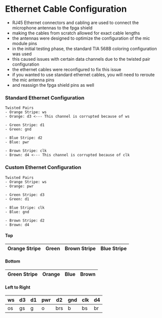 # Ethernet Cable Configuration
- RJ45 Ethernet connectors and cabling are used to connect the microphone antennas to the fpga shield
- making the cables from scratch allowed for exact cable lengths
- the antennas were designed to optimize the configuration of the mic module pins
- in the initial testing phase, the standard TIA 568B coloring configuration was used
- this caused issues with certain data channels due to the twisted pair configuration
- the ethernet cables were reconfigured to fix this issue
- if you wanted to use standard ethernet cables, you will need to reroute the mic antenna pins
- and reassign the fpga shield pins as well

### Standard Ethernet Configuration
~~~
Twisted Pairs
- Orange Stripe: ws
- Orange: d3 <--- This channel is corrupted because of ws

- Green Stripe: d1
- Green: gnd

- Blue Stripe: d2
- Blue: pwr

- Brown Stripe: clk
- Brown: d4 <--- This channel is corrupted because of clk
~~~

### Custom Ethernet Configuration
~~~
Twisted Pairs
- Orange Stripe: ws
- Orange: pwr

- Green Stripe: d3
- Green: d1

- Blue Stripe: clk
- Blue: gnd

- Brown Stripe: d2
- Brown: d4
~~~

#### Top

| Orange Stripe | Green | Brown Stripe | Blue Stripe |
|---------------|-------|--------------|-------------|

#### Bottom

| Green Stripe | Orange | Blue | Brown |
|--------------|--------|------|-------|

#### Left to Right
| ws  | d3  | d1  | pwr | d2  | gnd | clk | d4  |
|-----|-----|-----|-----|-----|-----|-----|-----|
| os  | gs  | g   | o   | brs | b   | bs  | br  |
